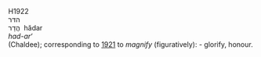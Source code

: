H1922  
הדּר  
הֲדַר ‎ hădar  
*had-ar‘*  
(Chaldee); corresponding to [1921](h1921) to *magnify* (figuratively): -
glorify, honour.  
